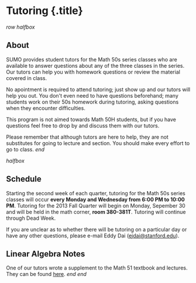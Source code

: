 # Tutoring {.title}

$row$
$halfbox$
## About
SUMO provides student tutors for the Math 50s series classes who are available
to answer questions about any of the three classes in the series. Our tutors can
help you with homework questions or review the material covered in class.

No apointment is required to attend tutoring; just show up and our tutors will
help you out. You don't even need to have questions beforehand; many students
work on their 50s homework during tutoring, asking questions when they encounter
difficulties.

This program is not aimed towards Math 50H students, but if you have questions
feel free to drop by and discuss them with our tutors.

Please remember that although tutors are here to help, they are not substitutes
for going to lecture and section. You should make every effort to go to class.
$end$

$halfbox$
## Schedule
Starting the second week of each quarter, tutoring for the Math 50s series
classes will occur **every Monday and Wednesday from 6:00 PM to 10:00
PM**. Tutoring for the 2013 Fall Quarter will begin on Monday, Sepember 30 and
will be held in the math corner, **room 380-381T**. Tutoring will continue
through Dead Week.

If you are unclear as to whether there will be tutoring on a particular day or
have any other questions, please e-mail Eddy Dai (ejdai@stanford.edu).

## Linear Algebra Notes
One of our tutors wrote a supplement to the Math 51 textbook and lectures. They
can be found [here](/pdfs/LinearAlgebraNotes.pdf).
$end$
$end$
